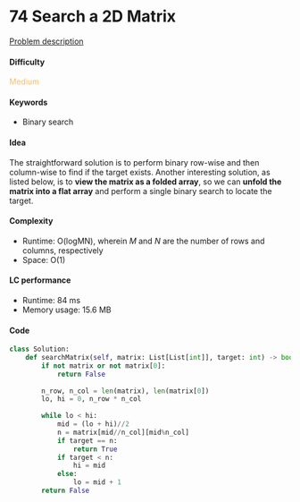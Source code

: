 74 Search a 2D Matrix 
=======================
[Problem description](https://leetcode.com/problems/search-a-2d-matrix/)

#### Difficulty
<span style="color:#FABC60">Medium</span>

#### Keywords
- Binary search
  
#### Idea
The straightforward solution is to perform binary row-wise and then column-wise to find if the target exists. Another interesting solution, as listed below, is to **view the matrix as a folded array**, so we can **unfold the matrix into a flat array** and perform a single binary search to locate the target. 


#### Complexity
- Runtime: O(logMN), wherein *M* and *N* are the number of rows and columns, respectively
- Space: O(1)
  
#### LC performance
- Runtime: 84 ms
- Memory usage: 15.6 MB

#### Code
```python
class Solution:
    def searchMatrix(self, matrix: List[List[int]], target: int) -> bool:
        if not matrix or not matrix[0]:
            return False
        
        n_row, n_col = len(matrix), len(matrix[0])
        lo, hi = 0, n_row * n_col
        
        while lo < hi:
            mid = (lo + hi)//2
            n = matrix[mid//n_col][mid%n_col]
            if target == n:
                return True
            if target < n:
                hi = mid
            else:
                lo = mid + 1
        return False
```